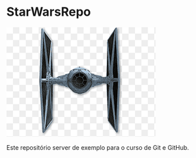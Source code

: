 # StarWarsRepo

![TIE Fighter](tiefighter.png)

Este repositório server de exemplo para o curso de Git e GitHub.
